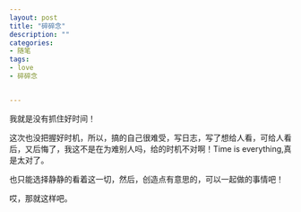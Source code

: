 ```yaml
---
layout: post
title: "碎碎念"
description: ""
categories:
- 随笔
tags:
- love
- 碎碎念


---
```


我就是没有抓住好时间！

这次也没把握好时机，所以，搞的自己很难受，写日志，写了想给人看，可给人看后，又后悔了，我这不是在为难别人吗，给的时机不对啊！Time is everything,真是太对了。

也只能选择静静的看着这一切，然后，创造点有意思的，可以一起做的事情吧！

哎，那就这样吧。

